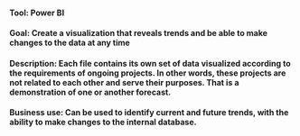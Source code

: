 #### Tool: Power BI

#### Goal: Create a visualization that reveals trends and be able to make changes to the data at any time

#### Description: Each file contains its own set of data visualized according to the requirements of ongoing projects. In other words, these projects are not related to each other and serve their purposes. That is a demonstration of one or another forecast.

#### Business use: Can be used to identify current and future trends, with the ability to make changes to the internal database.
